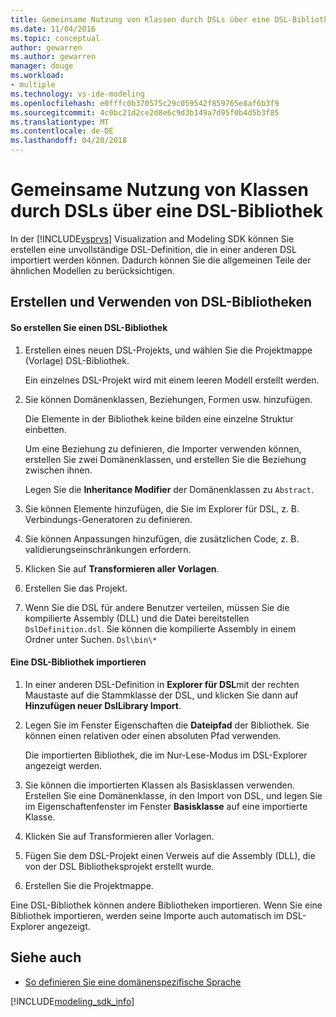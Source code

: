 ```yaml
---
title: Gemeinsame Nutzung von Klassen durch DSLs über eine DSL-Bibliothek
ms.date: 11/04/2016
ms.topic: conceptual
author: gewarren
ms.author: gewarren
manager: douge
ms.workload:
- multiple
ms.technology: vs-ide-modeling
ms.openlocfilehash: e0fffc0b370575c29c059542f859765e8af6b3f9
ms.sourcegitcommit: 4c0bc21d2ce2d8e6c9d3b149a7d95f0b4d5b3f85
ms.translationtype: MT
ms.contentlocale: de-DE
ms.lasthandoff: 04/20/2018
---
```

# <a name="sharing-classes-between-dsls-by-using-a-dsl-library"></a>Gemeinsame Nutzung von Klassen durch DSLs über eine DSL-Bibliothek
In der [!INCLUDE[vsprvs](../code-quality/includes/vsprvs_md.md)] Visualization and Modeling SDK können Sie erstellen eine unvollständige DSL-Definition, die in einer anderen DSL importiert werden können. Dadurch können Sie die allgemeinen Teile der ähnlichen Modellen zu berücksichtigen.

## <a name="creating-and-using-dsl-libraries"></a>Erstellen und Verwenden von DSL-Bibliotheken

#### <a name="to-create-a-dsl-library"></a>So erstellen Sie einen DSL-Bibliothek

1.  Erstellen eines neuen DSL-Projekts, und wählen Sie die Projektmappe (Vorlage) DSL-Bibliothek.

     Ein einzelnes DSL-Projekt wird mit einem leeren Modell erstellt werden.

2.  Sie können Domänenklassen, Beziehungen, Formen usw. hinzufügen.

     Die Elemente in der Bibliothek keine bilden eine einzelne Struktur einbetten.

     Um eine Beziehung zu definieren, die Importer verwenden können, erstellen Sie zwei Domänenklassen, und erstellen Sie die Beziehung zwischen ihnen.

     Legen Sie die **Inheritance Modifier** der Domänenklassen zu `Abstract`.

3.  Sie können Elemente hinzufügen, die Sie im Explorer für DSL, z. B. Verbindungs-Generatoren zu definieren.

4.  Sie können Anpassungen hinzufügen, die zusätzlichen Code, z. B. validierungseinschränkungen erfordern.

5.  Klicken Sie auf **Transformieren aller Vorlagen**.

6.  Erstellen Sie das Projekt.

7.  Wenn Sie die DSL für andere Benutzer verteilen, müssen Sie die kompilierte Assembly (DLL) und die Datei bereitstellen `DslDefinition.dsl`. Sie können die kompilierte Assembly in einem Ordner unter Suchen. `Dsl\bin\*`

#### <a name="to-import-a-dsl-library"></a>Eine DSL-Bibliothek importieren

1.  In einer anderen DSL-Definition in **Explorer für DSL**mit der rechten Maustaste auf die Stammklasse der DSL, und klicken Sie dann auf **Hinzufügen neuer DslLibrary Import**.

2.  Legen Sie im Fenster Eigenschaften die **Dateipfad** der Bibliothek. Sie können einen relativen oder einen absoluten Pfad verwenden.

     Die importierten Bibliothek, die im Nur-Lese-Modus im DSL-Explorer angezeigt werden.

3.  Sie können die importierten Klassen als Basisklassen verwenden. Erstellen Sie eine Domänenklasse, in den Import von DSL, und legen Sie im Eigenschaftenfenster im Fenster **Basisklasse** auf eine importierte Klasse.

4.  Klicken Sie auf Transformieren aller Vorlagen.

5.  Fügen Sie dem DSL-Projekt einen Verweis auf die Assembly (DLL), die von der DSL Bibliotheksprojekt erstellt wurde.

6.  Erstellen Sie die Projektmappe.

 Eine DSL-Bibliothek können andere Bibliotheken importieren. Wenn Sie eine Bibliothek importieren, werden seine Importe auch automatisch im DSL-Explorer angezeigt.

## <a name="see-also"></a>Siehe auch

- [So definieren Sie eine domänenspezifische Sprache](../modeling/how-to-define-a-domain-specific-language.md)

[!INCLUDE[modeling_sdk_info](includes/modeling_sdk_info.md)]

